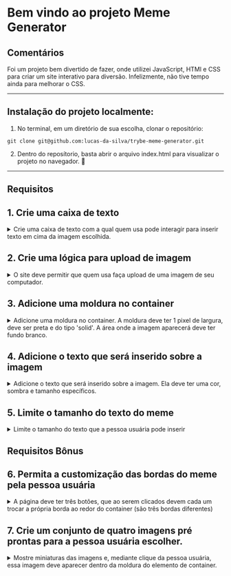 # Bem vindo ao projeto Meme Generator

## Comentários
Foi um projeto bem divertido de fazer, onde utilizei JavaScript, HTMl e CSS para criar um site interativo para diversão. Infelizmente, não tive tempo ainda para melhorar o CSS. 

---

## Instalação do projeto localmente:

1. No terminal, em um diretório de sua escolha, clonar o repositório:

```
git clone git@github.com:lucas-da-silva/trybe-meme-generator.git
```

2. Dentro do reposítorio, basta abrir o arquivo index.html para visualizar o projeto no navegador. :rocket:

--- 

## Requisitos

## 1. Crie uma caixa de texto

<details>

  <summary>Crie uma caixa de texto com a qual quem usa pode interagir para inserir texto em cima da imagem escolhida.</summary><br/>

  * A caixa onde o texto é inserido deve ter um `id` denominado `text-input`;
  * Você deve criar um elemento para servir de _"container"_ para a **imagem** e para o **texto** do meme. Este elemento deve ter um `id` denominado `meme-image-container`;
  * Dentro do elemento de container, você deve criar um outro elemento para mostrar o texto digitado. O elemento de texto deve estar totalmente contido dentro do container e ter o `id` denominado `meme-text`;
  * Se não houver imagem inserida, ele deve ser inserido e estar visível dentro do container vazio onde a imagem aparecerá.

</details>

## 2. Crie uma lógica para upload de imagem

<details>

  <summary>O site deve permitir que quem usa faça upload de uma imagem de seu computador.</summary><br/>

  * Dentro do elemento de container, você deve criar um outro elemento para mostrar a imagem selecionada. Este elemento deve possuir um `id` denominado `meme-image`;
  * O elemento onde é feito o upload da imagem deve ser identificado com o `id` denominado `meme-insert`. Este elemento não precisa estar dentro do elemento de container;
  * A imagem deve estar totalmente contida dentro do elemento identificado como `meme-image-container` ~~("totalmente contida" quer dizer que não deve sobrar espaço entre o container e a imagem, e a imagem não deve ultrapassar o tamanho do container)~~;
  * O texto inserido no elemento `text-input` deve ser inserido sobre a imagem escolhida `meme-image`.

</details>

## 3. Adicione uma moldura no container

<details>

  <summary>Adicione uma moldura no container. A moldura deve ter 1 pixel de largura, deve ser preta e do tipo 'solid'. A área onde a imagem aparecerá deve ter fundo branco.</summary><br/>

  * O elemento que serve de container para a imagem deve ter a cor de fundo branca;
  * O elemento que serve de container para a imagem deve ter uma borda preta, sólida, com 1 pixel de largura;
  * A imagem deve estar totalmente contida dentro do elemento identificado como `meme-image-container` ("totalmente contida" quer dizer que não deve sobrar espaço entre o container e a imagem, e a imagem não deve ultrapassar o tamanho do container).

</details>

## 4. Adicione o texto que será inserido sobre a imagem

<details>

  <summary>Adicione o texto que será inserido sobre a imagem. Ela deve ter uma cor, sombra e tamanho específicos.</summary><br/>

  * O texto do elemento `meme-text` deve ter:
    * Uma sombra preta, de 5 pixels na horizontal, 5 pixels na vertical e um raio de desfoque de 5 pixels;
    * Uma fonte com o tamanho de 30 pixels;
    * Deve estar na cor branca.

</details>

## 5. Limite o tamanho do texto do meme

<details>

  <summary>Limite o tamanho do texto que a pessoa usuária pode inserir</summary><br/>

  * A quantidade máxima de caracteres digitáveis no elemento `text-input` deve ser 60.

</details>

## Requisitos Bônus

## 6. Permita a customização das bordas do meme pela pessoa usuária

<details>

  <summary>A página deve ter três botões, que ao serem clicados devem cada um trocar a própria borda ao redor do container (são três bordas diferentes)</summary><br/>

  * As bordas devem ser acrescentadas ao container, identificado como `meme-image-container`;
  * Os três botões devem ser elementos do tipo `button`;
  * Cada elemento `button` deve ser estilizado de forma a ter a cor de fundo da mesma cor que a moldura que irá colocar no container;
  * Cada `button` deve ter o respectivo `id` e estilizar o container conforme especificado:
    * Um botão identificado com o `id` chamado `fire` deve estilizar o container da imagem com uma borda de 3 pixels, _dashed_ e vermelha (`rgb(255, 0, 0)`).
    * Um botão com `id` chamado `water` deve estilizar o container da imagem com uma borda azul (`rgb(0, 0, 255)`), com 5 pixels do tipo _double_ .
    * Um botão com `id` chamado `earth` deve estilizar o container da imagem com uma borda do tipo _groove_, verde (`rgb(0, 128, 0)`) e com 6 pixels.
  * Após uma das três bordas ser selecionada, a borda padrão especificada no requisito 3 não deve mais aparecer.

</details>

## 7. Crie um conjunto de quatro imagens pré prontas para a pessoa usuária escolher.

<details>

  <summary>Mostre miniaturas das imagens e, mediante clique da pessoa usuária, essa imagem deve aparecer dentro da moldura do elemento de container.</summary><br/>

  * O elemento que mostra as miniaturas dos memes (imagens) deve ser identificado um `id` denominado `meme-1` para o primeiro meme, `meme-2` para o segundo, `meme-3` para o terceiro e `meme-4` para o quarto.
  * As imagens que identificam os memes devem ficar dentro da aplicação, num diretório chamado `imgs` com os respectivos nomes `meme1.png`, `meme2.png`, `meme3.png` e `meme4.png`. Atenção também para o formato das imagens! ⚠️
  * As imagens devem aparecer dentro do container de forma análoga às imagens enviadas por _upload_ para a página.

</details>
